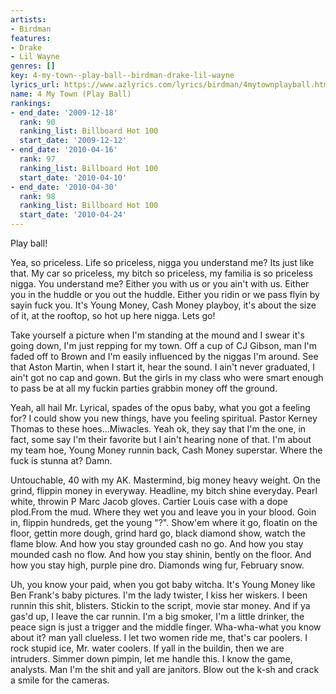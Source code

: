 ```yaml
---
artists:
- Birdman
features:
- Drake
- Lil Wayne
genres: []
key: 4-my-town--play-ball--birdman-drake-lil-wayne
lyrics_url: https://www.azlyrics.com/lyrics/birdman/4mytownplayball.html
name: 4 My Town (Play Ball)
rankings:
- end_date: '2009-12-18'
  rank: 90
  ranking_list: Billboard Hot 100
  start_date: '2009-12-12'
- end_date: '2010-04-16'
  rank: 97
  ranking_list: Billboard Hot 100
  start_date: '2010-04-10'
- end_date: '2010-04-30'
  rank: 98
  ranking_list: Billboard Hot 100
  start_date: '2010-04-24'
---
```


Play ball!

Yea, so priceless.
Life so priceless, nigga you understand me?
Its just like that.
My car so priceless, my bitch so priceless, my familia is so priceless nigga.
You understand me?
Either you with us or you ain't with us.
Either you in the huddle or you out the huddle.
Either you ridin or we pass flyin by sayin fuck you.
It's Young Money, Cash Money playboy, it's about the size of it, at the rooftop, so hot up here nigga.
Lets go!


Take yourself a picture when I'm standing at the mound and I swear it's going down, I'm just repping for my town.
Off a cup of CJ Gibson, man I'm faded off to Brown and I'm easily influenced by the niggas I'm around.
See that Aston Martin, when I start it, hear the sound.
I ain't never graduated, I ain't got no cap and gown.
But the girls in my class who were smart enough to pass be at all my fuckin parties grabbin money off the ground.


Yeah, all hail Mr. Lyrical, spades of the opus baby, what you got a feeling for?
I could show you new things, have you feeling spiritual.
Pastor Kerney Thomas to these hoes...Miwacles.
Yeah ok, they say that I'm the one, in fact, some say I'm their favorite but I ain't hearing none of that.
I'm about my team hoe, Young Money runnin back, Cash Money superstar.
Where the fuck is stunna at?
Damn.


Untouchable, 40 with my AK.
Mastermind, big money heavy weight.
On the grind, flippin money in everyway.
Headline, my bitch shine everyday.
Pearl white, throwin P Marc Jacob gloves.
Cartier Louis case with a dope plod.From the mud.
Where they wet you and leave you in your blood.
Goin in, flippin hundreds, get the young "?".
Show'em where it go, floatin on the floor,
gettin more dough, grind hard go,
black diamond show, watch the flame blow.
And how you stay grounded cash no go.
And how you stay mounded cash no flow.
And how you stay shinin, bently on the floor.
And how you stay high, purple pine dro.
Diamonds wing fur, February snow.




Uh, you know your paid, when you got baby witcha.
It's Young Money like Ben Frank's baby pictures.
I'm the lady twister, I kiss her wiskers.
I been runnin this shit, blisters.
Stickin to the script, movie star money.
And if ya gas'd up, I leave the car runnin.
I'm a big smoker, I'm a little drinker,
the peace sign is just a trigger and the middle finger.
Wha-wha-what you know about it?
man yall clueless.
I let two women ride me, that's car poolers.
I rock stupid ice, Mr. water coolers.
If yall in the buildin, then we are intruders.
Simmer down pimpin, let me handle this.
I know the game, analysts.
Man I'm the shit and yall are janitors.
Blow out the k-sh and crack a smile for the cameras.

